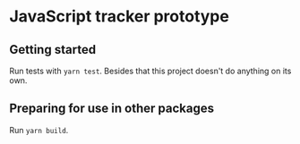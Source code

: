 # JavaScript tracker prototype

## Getting started

Run tests with `yarn test`. Besides that this project doesn't do anything on its own.

## Preparing for use in other packages

Run `yarn build`.
